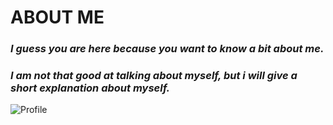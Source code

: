 # **ABOUT ME** 
### *I guess you are here because you want to know a bit about me.*
### *I am not that good at talking about myself, but i will give a short explanation about myself.*

![Profile](file:///C:/Users/AvDA/Downloads/Archives%20logo%20noBG2.svg)

